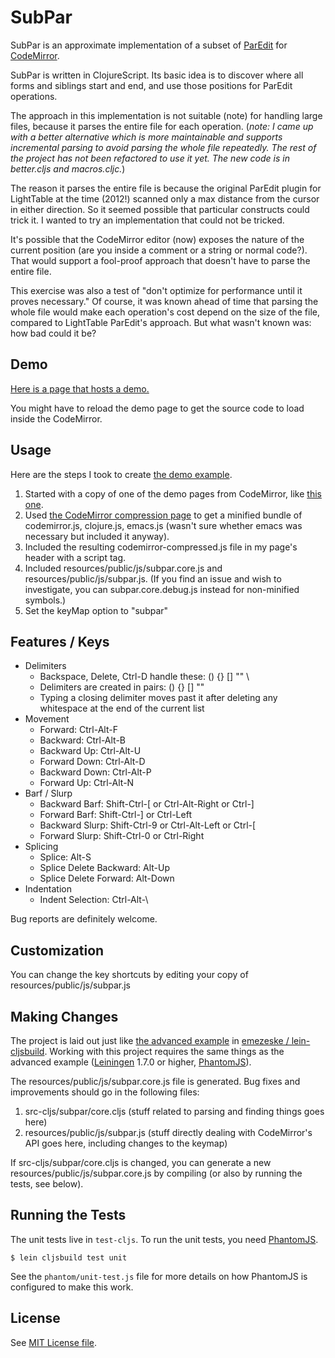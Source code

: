 # SubPar

SubPar is an approximate implementation of a subset of
[ParEdit](http://emacswiki.org/emacs/ParEdit) for
[CodeMirror](http://codemirror.net/). 

SubPar is written in ClojureScript. Its basic idea is to discover where all forms and siblings start and end, and use those positions for ParEdit operations.

The approach in this implementation is not suitable (note) for handling large files, because it parses the entire file for each operation. 
(*note:* _I came up with a better alternative which is more maintainable and supports incremental parsing to avoid parsing the whole file repeatedly.
The rest of the project has not been refactored to use it yet. The new code is in better.cljs and macros.cljc._)

The reason it parses the entire file is because the original ParEdit plugin for LightTable at the time (2012!) scanned only a max distance from the cursor in either direction. So it seemed possible that particular constructs could trick it. I wanted to try an implementation that could not be tricked.

It's possible that the CodeMirror editor (now) exposes the nature of the current position (are you inside a comment or a string or normal code?). That would support a fool-proof approach that doesn't have to parse the entire file.

This exercise was also a test of "don't optimize for performance until it proves necessary." Of course, it was known ahead of time that parsing the whole file would make each operation's cost depend on the size of the file, compared to LightTable ParEdit's approach. But what wasn't known was: how bad could it be?

## Demo

[Here is a page that hosts a demo.](https://htmlpreview.github.io/?https://github.com/achengs/subpar/blob/master/demo/normal.html)

You might have to reload the demo page to get the source code to load inside the CodeMirror.

## Usage

Here are the steps I took to create [the demo example](http://htmlpreview.github.com/?https://github.com/achengs/subpar/blob/master/demo/normal.html).

1. Started with a copy of one of the demo pages from CodeMirror, like
[this one](http://codemirror.net/mode/clojure/index.html).
2. Used [the CodeMirror compression
page](http://codemirror.net/doc/compress.html) to get a minified
bundle of codemirror.js, clojure.js, emacs.js (wasn't sure whether
emacs was necessary but included it anyway).
3. Included the resulting codemirror-compressed.js file in my page's header with a script tag.
4. Included resources/public/js/subpar.core.js and
resources/public/js/subpar.js. (If you find an issue and wish to investigate, you can subpar.core.debug.js instead for non-minified symbols.) 
5. Set the keyMap option to "subpar"

## Features / Keys

* Delimiters
  * Backspace, Delete, Ctrl-D handle these: () {} [] "" \
  * Delimiters are created in pairs: () {} [] ""
  * Typing a closing delimiter moves past it after deleting any whitespace at the end of the current list
* Movement
  * Forward: Ctrl-Alt-F
  * Backward: Ctrl-Alt-B
  * Backward Up: Ctrl-Alt-U
  * Forward Down: Ctrl-Alt-D
  * Backward Down: Ctrl-Alt-P
  * Forward Up: Ctrl-Alt-N
* Barf / Slurp
  * Backward Barf: Shift-Ctrl-[ or Ctrl-Alt-Right or Ctrl-]
  * Forward Barf: Shift-Ctrl-] or Ctrl-Left
  * Backward Slurp: Shift-Ctrl-9 or Ctrl-Alt-Left or Ctrl-[
  * Forward Slurp: Shift-Ctrl-0 or Ctrl-Right
* Splicing
  * Splice: Alt-S
  * Splice Delete Backward: Alt-Up
  * Splice Delete Forward: Alt-Down
* Indentation
  * Indent Selection: Ctrl-Alt-\

Bug reports are definitely welcome.

## Customization

You can change the key shortcuts by editing your copy of
resources/public/js/subpar.js 

## Making Changes

The project is laid out just like [the advanced
example](https://github.com/emezeske/lein-cljsbuild/tree/master/example-projects/advanced)
in [emezeske /
lein-cljsbuild](https://github.com/emezeske/lein-cljsbuild). Working
with this project requires the same things as the advanced example
([Leiningen](https://github.com/technomancy/leiningen) 1.7.0 or
higher, [PhantomJS](http://www.phantomjs.org)).

The resources/public/js/subpar.core.js file is generated. Bug fixes
and improvements should go in the following files:

1. src-cljs/subpar/core.cljs (stuff related to parsing and finding
things goes here)
2. resources/public/js/subpar.js (stuff directly dealing with
CodeMirror's API goes here, including changes to the keymap)

If src-cljs/subpar/core.cljs is changed, you can generate a new
resources/public/js/subpar.core.js by compiling (or also by running
the tests, see below).

## Running the Tests

The unit tests live in `test-cljs`. To run the unit tests, you need
[PhantomJS](http://www.phantomjs.org). 

    $ lein cljsbuild test unit

See the `phantom/unit-test.js` file for more details on how PhantomJS
is configured to make this work.

## License

See [MIT License file](https://github.com/achengs/subpar/blob/master/LICENSE).
